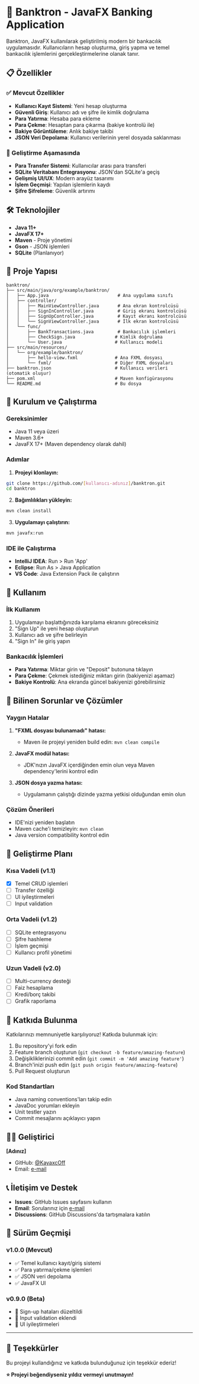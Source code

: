 # 🏦 Banktron - JavaFX Banking Application

Banktron, JavaFX kullanılarak geliştirilmiş modern bir bankacılık uygulamasıdır. Kullanıcıların hesap oluşturma, giriş yapma ve temel bankacılık işlemlerini gerçekleştirmelerine olanak tanır.

## 📋 Özellikler

### ✅ Mevcut Özellikler
- **Kullanıcı Kayıt Sistemi**: Yeni hesap oluşturma
- **Güvenli Giriş**: Kullanıcı adı ve şifre ile kimlik doğrulama
- **Para Yatırma**: Hesaba para ekleme
- **Para Çekme**: Hesaptan para çıkarma (bakiye kontrolü ile)
- **Bakiye Görüntüleme**: Anlık bakiye takibi
- **JSON Veri Depolama**: Kullanıcı verilerinin yerel dosyada saklanması

### 🚧 Geliştirme Aşamasında
- **Para Transfer Sistemi**: Kullanıcılar arası para transferi
- **SQLite Veritabanı Entegrasyonu**: JSON'dan SQLite'a geçiş
- **Gelişmiş UI/UX**: Modern arayüz tasarımı
- **İşlem Geçmişi**: Yapılan işlemlerin kaydı
- **Şifre Şifreleme**: Güvenlik artırımı

## 🛠️ Teknolojiler

- **Java 11+**
- **JavaFX 17+**
- **Maven** - Proje yönetimi
- **Gson** - JSON işlemleri
- **SQLite** (Planlanıyor)

## 📁 Proje Yapısı

```
banktron/
├── src/main/java/org/example/banktron/
│   ├── App.java                          # Ana uygulama sınıfı
│   ├── controller/
│   │   ├── MainViewController.java       # Ana ekran kontrolcüsü
│   │   ├── SignInController.java         # Giriş ekranı kontrolcüsü
│   │   ├── SignUpController.java         # Kayıt ekranı kontrolcüsü
│   │   └── SignViewController.java       # İlk ekran kontrolcüsü
│   └── func/
│       ├── BankTransactions.java         # Bankacılık işlemleri
│       ├── CheckSign.java               # Kimlik doğrulama
│       └── User.java                    # Kullanıcı modeli
├── src/main/resources/
│   └── org/example/banktron/
│       ├── hello-view.fxml              # Ana FXML dosyası
│       └── fxml/                        # Diğer FXML dosyaları
├── banktron.json                        # Kullanıcı verileri (otomatik oluşur)
├── pom.xml                              # Maven konfigürasyonu
└── README.md                            # Bu dosya
```

## 🚀 Kurulum ve Çalıştırma

### Gereksinimler
- Java 11 veya üzeri
- Maven 3.6+
- JavaFX 17+ (Maven dependency olarak dahil)

### Adımlar

1. **Projeyi klonlayın:**
```bash
git clone https://github.com/[kullanıcı-adınız]/banktron.git
cd banktron
```

2. **Bağımlılıkları yükleyin:**
```bash
mvn clean install
```

3. **Uygulamayı çalıştırın:**
```bash
mvn javafx:run
```

### IDE ile Çalıştırma
- **IntelliJ IDEA**: Run > Run 'App'
- **Eclipse**: Run As > Java Application
- **VS Code**: Java Extension Pack ile çalıştırın

## 📱 Kullanım

### İlk Kullanım
1. Uygulamayı başlattığınızda karşılama ekranını göreceksiniz
2. "Sign Up" ile yeni hesap oluşturun
3. Kullanıcı adı ve şifre belirleyin
4. "Sign In" ile giriş yapın

### Bankacılık İşlemleri
- **Para Yatırma**: Miktar girin ve "Deposit" butonuna tıklayın
- **Para Çekme**: Çekmek istediğiniz miktarı girin (bakiyenizi aşamaz)
- **Bakiye Kontrolü**: Ana ekranda güncel bakiyenizi görebilirsiniz

## 🐛 Bilinen Sorunlar ve Çözümler

### Yaygın Hatalar

1. **"FXML dosyası bulunamadı" hatası:**
   - Maven ile projeyi yeniden build edin: `mvn clean compile`

2. **JavaFX modül hatası:**
   - JDK'nızın JavaFX içerdiğinden emin olun veya Maven dependency'lerini kontrol edin

3. **JSON dosya yazma hatası:**
   - Uygulamanın çalıştığı dizinde yazma yetkisi olduğundan emin olun

### Çözüm Önerileri
- IDE'nizi yeniden başlatın
- Maven cache'i temizleyin: `mvn clean`
- Java version compatibility kontrol edin

## 🔧 Geliştirme Planı

### Kısa Vadeli (v1.1)
- [x] Temel CRUD işlemleri
- [ ] Transfer özelliği
- [ ] UI iyileştirmeleri
- [ ] Input validation

### Orta Vadeli (v1.2)
- [ ] SQLite entegrasyonu
- [ ] Şifre hashleme
- [ ] İşlem geçmişi
- [ ] Kullanıcı profil yönetimi

### Uzun Vadeli (v2.0)
- [ ] Multi-currency desteği
- [ ] Faiz hesaplama
- [ ] Kredi/borç takibi
- [ ] Grafik raporlama

## 🤝 Katkıda Bulunma

Katkılarınızı memnuniyetle karşılıyoruz! Katkıda bulunmak için:

1. Bu repository'yi fork edin
2. Feature branch oluşturun (`git checkout -b feature/amazing-feature`)
3. Değişikliklerinizi commit edin (`git commit -m 'Add amazing feature'`)
4. Branch'inizi push edin (`git push origin feature/amazing-feature`)
5. Pull Request oluşturun

### Kod Standartları
- Java naming conventions'ları takip edin
- JavaDoc yorumları ekleyin
- Unit testler yazın
- Commit mesajlarını açıklayıcı yapın

## 👨‍💻 Geliştirici

**[Adınız]**
- GitHub: [@KayaxcOff](https://github.com/KayaxcOff)
- Email: [e-mail](mailto:muham123cak@gmail.com)

## 📞 İletişim ve Destek

- **Issues**: GitHub Issues sayfasını kullanın
- **Email**: Sorularınız için [e-mail](mailto:muham123cak@gmail.com)
- **Discussions**: GitHub Discussions'da tartışmalara katılın

## 🔄 Sürüm Geçmişi

### v1.0.0 (Mevcut)
- ✅ Temel kullanıcı kayıt/giriş sistemi
- ✅ Para yatırma/çekme işlemleri
- ✅ JSON veri depolama
- ✅ JavaFX UI

### v0.9.0 (Beta)
- 🐛 Sign-up hataları düzeltildi
- 🔧 Input validation eklendi
- 💫 UI iyileştirmeleri

---

## 🙏 Teşekkürler

Bu projeyi kullandığınız ve katkıda bulunduğunuz için teşekkür ederiz!

**⭐ Projeyi beğendiyseniz yıldız vermeyi unutmayın!**
